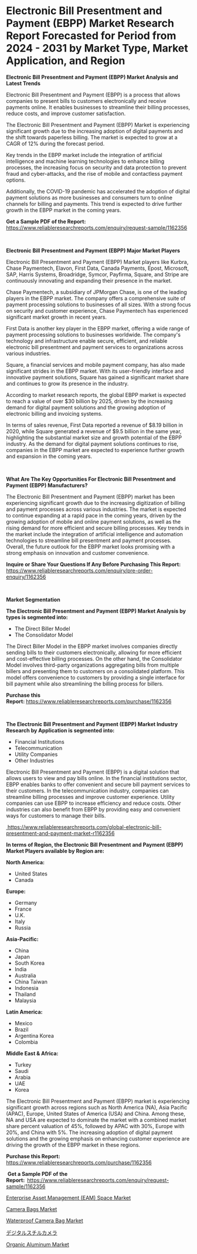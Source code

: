 <p><h1>Electronic Bill Presentment and Payment (EBPP) Market Research Report Forecasted for Period from 2024 -  2031 by Market Type, Market Application, and Region</h1></p><p><strong>Electronic Bill Presentment and Payment (EBPP) Market Analysis and Latest Trends</strong></p>
<p><p>Electronic Bill Presentment and Payment (EBPP) is a process that allows companies to present bills to customers electronically and receive payments online. It enables businesses to streamline their billing processes, reduce costs, and improve customer satisfaction. </p><p>The Electronic Bill Presentment and Payment (EBPP) Market is experiencing significant growth due to the increasing adoption of digital payments and the shift towards paperless billing. The market is expected to grow at a CAGR of 12% during the forecast period. </p><p>Key trends in the EBPP market include the integration of artificial intelligence and machine learning technologies to enhance billing processes, the increasing focus on security and data protection to prevent fraud and cyber-attacks, and the rise of mobile and contactless payment options. </p><p>Additionally, the COVID-19 pandemic has accelerated the adoption of digital payment solutions as more businesses and consumers turn to online channels for billing and payments. This trend is expected to drive further growth in the EBPP market in the coming years.</p></p>
<p><strong>Get a Sample PDF of the Report:&nbsp;</strong> <a href="https://www.reliableresearchreports.com/enquiry/request-sample/1162356">https://www.reliableresearchreports.com/enquiry/request-sample/1162356</a></p>
<p>&nbsp;</p>
<p><strong>Electronic Bill Presentment and Payment (EBPP) Major Market Players</strong></p>
<p><p>Electronic Bill Presentment and Payment (EBPP) Market players like Kurbra, Chase Paymentech, Elavon, First Data, Canada Payments, Epost, Microsoft, SAP, Harris Systems, Broadridge, Symcor, Payfirma, Square, and Stripe are continuously innovating and expanding their presence in the market.</p><p>Chase Paymentech, a subsidiary of JPMorgan Chase, is one of the leading players in the EBPP market. The company offers a comprehensive suite of payment processing solutions to businesses of all sizes. With a strong focus on security and customer experience, Chase Paymentech has experienced significant market growth in recent years.</p><p>First Data is another key player in the EBPP market, offering a wide range of payment processing solutions to businesses worldwide. The company's technology and infrastructure enable secure, efficient, and reliable electronic bill presentment and payment services to organizations across various industries.</p><p>Square, a financial services and mobile payment company, has also made significant strides in the EBPP market. With its user-friendly interface and innovative payment solutions, Square has gained a significant market share and continues to grow its presence in the industry.</p><p>According to market research reports, the global EBPP market is expected to reach a value of over $30 billion by 2025, driven by the increasing demand for digital payment solutions and the growing adoption of electronic billing and invoicing systems.</p><p>In terms of sales revenue, First Data reported a revenue of $8.19 billion in 2020, while Square generated a revenue of $9.5 billion in the same year, highlighting the substantial market size and growth potential of the EBPP industry. As the demand for digital payment solutions continues to rise, companies in the EBPP market are expected to experience further growth and expansion in the coming years.</p></p>
<p>&nbsp;</p>
<p><strong>What Are The Key Opportunities For Electronic Bill Presentment and Payment (EBPP) Manufacturers?</strong></p>
<p><p>The Electronic Bill Presentment and Payment (EBPP) market has been experiencing significant growth due to the increasing digitization of billing and payment processes across various industries. The market is expected to continue expanding at a rapid pace in the coming years, driven by the growing adoption of mobile and online payment solutions, as well as the rising demand for more efficient and secure billing processes. Key trends in the market include the integration of artificial intelligence and automation technologies to streamline bill presentment and payment processes. Overall, the future outlook for the EBPP market looks promising with a strong emphasis on innovation and customer convenience.</p></p>
<p><strong>Inquire or Share Your Questions If Any Before Purchasing This Report:</strong> <a href="https://www.reliableresearchreports.com/enquiry/pre-order-enquiry/1162356">https://www.reliableresearchreports.com/enquiry/pre-order-enquiry/1162356</a></p>
<p>&nbsp;</p>
<p><strong>Market Segmentation</strong></p>
<p><strong>The Electronic Bill Presentment and Payment (EBPP) Market Analysis by types is segmented into:</strong></p>
<p><ul><li>The Direct Biller Model</li><li>The Consolidator Model</li></ul></p>
<p><p>The Direct Biller Model in the EBPP market involves companies directly sending bills to their customers electronically, allowing for more efficient and cost-effective billing processes. On the other hand, the Consolidator Model involves third-party organizations aggregating bills from multiple billers and presenting them to customers on a consolidated platform. This model offers convenience to customers by providing a single interface for bill payment while also streamlining the billing process for billers.</p></p>
<p><strong>Purchase this Report:&nbsp;</strong><a href="https://www.reliableresearchreports.com/purchase/1162356">https://www.reliableresearchreports.com/purchase/1162356</a></p>
<p>&nbsp;</p>
<p><strong>The Electronic Bill Presentment and Payment (EBPP) Market Industry Research by Application is segmented into:</strong></p>
<p><ul><li>Financial Institutions</li><li>Telecommunication</li><li>Utility Companies</li><li>Other Industries</li></ul></p>
<p><p>Electronic Bill Presentment and Payment (EBPP) is a digital solution that allows users to view and pay bills online. In the financial institutions sector, EBPP enables banks to offer convenient and secure bill payment services to their customers. In the telecommunication industry, companies can streamline billing processes and improve customer experience. Utility companies can use EBPP to increase efficiency and reduce costs. Other industries can also benefit from EBPP by providing easy and convenient ways for customers to manage their bills.</p></p>
<p><a href="https://www.reliableresearchreports.com/global-electronic-bill-presentment-and-payment-market-r1162356">&nbsp;https://www.reliableresearchreports.com/global-electronic-bill-presentment-and-payment-market-r1162356</a></p>
<p><strong>In terms of Region, the Electronic Bill Presentment and Payment (EBPP) Market Players available by Region are:</strong></p>
<p>
    <p> <strong> North America: </strong>
        <ul>
            <li>United States</li>
            <li>Canada</li>
        </ul>
        </p> 
    <p> <strong> Europe: </strong>
        <ul>
            <li>Germany</li>
            <li>France</li>
            <li>U.K.</li>
            <li>Italy</li>
            <li>Russia</li>
        </ul>
        </p> 
    <p> <strong> Asia-Pacific: </strong>
        <ul>
            <li>China</li>
            <li>Japan</li>
            <li>South Korea</li>
            <li>India</li>
            <li>Australia</li>
            <li>China Taiwan</li>
            <li>Indonesia</li>
            <li>Thailand</li>
            <li>Malaysia</li>
        </ul>
        </p> 
    <p> <strong> Latin America: </strong>
        <ul>
            <li>Mexico</li>
            <li>Brazil</li>
            <li>Argentina Korea</li>
            <li>Colombia</li>
        </ul>
        </p> 
    <p> <strong> Middle East & Africa: </strong>
        <ul>
            <li>Turkey</li>
            <li>Saudi</li>
            <li>Arabia</li>
            <li>UAE</li>
            <li>Korea</li>
        </ul>
    </p>
    </p>
<p><p>The Electronic Bill Presentment and Payment (EBPP) market is experiencing significant growth across regions such as North America (NA), Asia Pacific (APAC), Europe, United States of America (USA) and China. Among these, NA and USA are expected to dominate the market with a combined market share percent valuation of 45%, followed by APAC with 30%, Europe with 20%, and China with 5%. The increasing adoption of digital payment solutions and the growing emphasis on enhancing customer experience are driving the growth of the EBPP market in these regions.</p></p>
<p><strong>Purchase this Report: </strong><a href="https://www.reliableresearchreports.com/purchase/1162356">https://www.reliableresearchreports.com/purchase/1162356</a></p>
<p>&nbsp;<strong>Get a Sample PDF of the Report:&nbsp;&nbsp;</strong><a href="https://www.reliableresearchreports.com/enquiry/request-sample/1162356">https://www.reliableresearchreports.com/enquiry/request-sample/1162356</a></p>
<p><strong></strong></p>
<p><p><a href="https://github.com/dimitrishawkinswaynenp91rgz/Market-Research-Report-List-2/blob/main/enterprise-asset-management-eam-space-market.md">Enterprise Asset Management (EAM) Space Market</a></p><p><a href="https://issuu.com/reportprime-2/docs/camera-bags-market-size-2030.pptx">Camera Bags Market</a></p><p><a href="https://issuu.com/reportprime-2/docs/waterproof-camera-bag-market-size-2030.pptx">Waterproof Camera Bag Market</a></p><p><a href="https://github.com/luffiazaza/Market-Research-Report-List-1/blob/main/941417062006.md">デジタルスチルカメラ</a></p><p><a href="https://www.linkedin.com/pulse/organic-aluminum-market-size-focuses-dynamics-in-depth-analysis-czkte?trackingId=jC8XJzno4nJH2WtFtqDw4Q%3D%3D">Organic Aluminum Market</a></p></p>